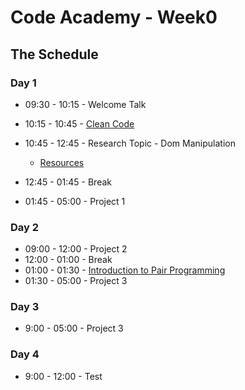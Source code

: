 # Code Academy - Week0 

## The Schedule

### Day 1

* 09:30 - 10:15 - Welcome Talk

* 10:15 - 10:45 - [Clean Code](https://www.theodinproject.com/courses/web-development-101/lessons/clean-code)

* 10:45 - 12:45 - Research Topic - Dom Manipulation
  * [Resources](https://www.theodinproject.com/courses/web-development-101/lessons/dom-manipulation)

* 12:45 - 01:45 - Break 

* 01:45 - 05:00 - Project 1


### Day 2

* 09:00 - 12:00 - Project 2
* 12:00 - 01:00 - Break
* 01:00 - 01:30 - [Introduction to Pair Programming](https://www.theodinproject.com/courses/web-development-101/lessons/introduction-to-pair-programming)
* 01:30 - 05:00 - Project 3 

### Day 3


* 9:00 - 05:00 - Project 3

### Day 4

- 9:00 - 12:00 - Test
